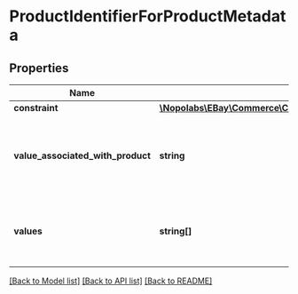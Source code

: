 # ProductIdentifierForProductMetadata

## Properties
Name | Type | Description | Notes
------------ | ------------- | ------------- | -------------
**constraint** | [**\Nopolabs\EBay\Commerce\Catalog\Model\ProductIdentifierConstraint**](ProductIdentifierConstraint.md) |  | [optional] 
**value_associated_with_product** | **string** | The identifier value currently associated with the product. | [optional] 
**values** | **string[]** | A list of one or more valid values for this product identifier. | [optional] 

[[Back to Model list]](../README.md#documentation-for-models) [[Back to API list]](../README.md#documentation-for-api-endpoints) [[Back to README]](../README.md)


